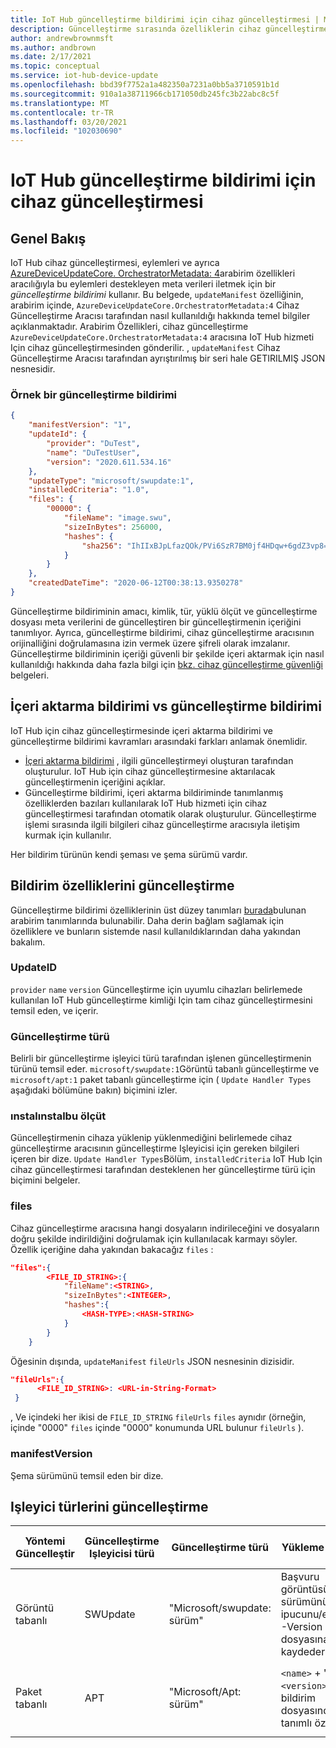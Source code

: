 ```yaml
---
title: IoT Hub güncelleştirme bildirimi için cihaz güncelleştirmesi | Microsoft Docs
description: Güncelleştirme sırasında özelliklerin cihaz güncelleştirme hizmetinden cihaza nasıl gönderileceğini öğrenin
author: andrewbrownmsft
ms.author: andbrown
ms.date: 2/17/2021
ms.topic: conceptual
ms.service: iot-hub-device-update
ms.openlocfilehash: bbd39f7752a1a482350a7231a0bb5a3710591b1d
ms.sourcegitcommit: 910a1a38711966cb171050db245fc3b22abc8c5f
ms.translationtype: MT
ms.contentlocale: tr-TR
ms.lasthandoff: 03/20/2021
ms.locfileid: "102030690"
---
```

# <a name="device-update-for-iot-hub-update-manifest"></a>IoT Hub güncelleştirme bildirimi için cihaz güncelleştirmesi

## <a name="overview"></a>Genel Bakış

IoT Hub cihaz güncelleştirmesi, eylemleri ve ayrıca [AzureDeviceUpdateCore. OrchestratorMetadata: 4](./device-update-plug-and-play.md)arabirim özellikleri aracılığıyla bu eylemleri destekleyen meta verileri iletmek için bir _güncelleştirme bildirimi_ kullanır.
Bu belgede, `updateManifest` özelliğinin, arabirim içinde, `AzureDeviceUpdateCore.OrchestratorMetadata:4` Cihaz Güncelleştirme Aracısı tarafından nasıl kullanıldığı hakkında temel bilgiler açıklanmaktadır. Arabirim Özellikleri, cihaz güncelleştirme `AzureDeviceUpdateCore.OrchestratorMetadata:4` aracısına IoT Hub hizmeti Için cihaz güncelleştirmesinden gönderilir. , `updateManifest` Cihaz Güncelleştirme Aracısı tarafından ayrıştırılmış bir seri hale GETIRILMIŞ JSON nesnesidir.

### <a name="an-example-update-manifest"></a>Örnek bir güncelleştirme bildirimi

```JSON
{
    "manifestVersion": "1",
    "updateId": {
        "provider": "DuTest",
        "name": "DuTestUser",
        "version": "2020.611.534.16"
    },
    "updateType": "microsoft/swupdate:1",
    "installedCriteria": "1.0",
    "files": {
        "00000": {
            "fileName": "image.swu",
            "sizeInBytes": 256000,
            "hashes": {
                "sha256": "IhIIxBJpLfazQOk/PVi6SzR7BM0jf4HDqw+6gdZ3vp8="
            }
        }
    },
    "createdDateTime": "2020-06-12T00:38:13.9350278"
}
```

Güncelleştirme bildiriminin amacı, kimlik, tür, yüklü ölçüt ve güncelleştirme dosyası meta verilerini de güncelleştiren bir güncelleştirmenin içeriğini tanımlıyor. Ayrıca, güncelleştirme bildirimi, cihaz güncelleştirme aracısının orijinalliğini doğrulamasına izin vermek üzere şifreli olarak imzalanır. Güncelleştirme bildiriminin içeriği güvenli bir şekilde içeri aktarmak için nasıl kullanıldığı hakkında daha fazla bilgi için [bkz. cihaz güncelleştirme güvenliği](./device-update-security.md) belgeleri.

## <a name="import-manifest-vs-update-manifest"></a>İçeri aktarma bildirimi vs güncelleştirme bildirimi

IoT Hub için cihaz güncelleştirmesinde içeri aktarma bildirimi ve güncelleştirme bildirimi kavramları arasındaki farkları anlamak önemlidir. 
* [İçeri aktarma bildirimi](./import-concepts.md) , ilgili güncelleştirmeyi oluşturan tarafından oluşturulur. IoT Hub için cihaz güncelleştirmesine aktarılacak güncelleştirmenin içeriğini açıklar. 
* Güncelleştirme bildirimi, içeri aktarma bildiriminde tanımlanmış özelliklerden bazıları kullanılarak IoT Hub hizmeti için cihaz güncelleştirmesi tarafından otomatik olarak oluşturulur. Güncelleştirme işlemi sırasında ilgili bilgileri cihaz güncelleştirme aracısıyla iletişim kurmak için kullanılır. 

Her bildirim türünün kendi şeması ve şema sürümü vardır.

## <a name="update-manifest-properties"></a>Bildirim özelliklerini güncelleştirme

Güncelleştirme bildirimi özelliklerinin üst düzey tanımları [burada](./device-update-plug-and-play.md)bulunan arabirim tanımlarında bulunabilir. Daha derin bağlam sağlamak için özelliklere ve bunların sistemde nasıl kullanıldıklarından daha yakından bakalım.

### <a name="updateid"></a>UpdateID

`provider` `name` `version` Güncelleştirme için uyumlu cihazları belirlemede kullanılan IoT Hub güncelleştirme kimliği Için tam cihaz güncelleştirmesini temsil eden, ve içerir.

### <a name="updatetype"></a>Güncelleştirme türü

Belirli bir güncelleştirme işleyici türü tarafından işlenen güncelleştirmenin türünü temsil eder. `microsoft/swupdate:1`Görüntü tabanlı güncelleştirme ve `microsoft/apt:1` paket tabanlı güncelleştirme için ( `Update Handler Types` aşağıdaki bölümüne bakın) biçimini izler.

### <a name="installedcriteria"></a>ınstalınstalbu ölçüt

Güncelleştirmenin cihaza yüklenip yüklenmediğini belirlemede cihaz güncelleştirme aracısının güncelleştirme Işleyicisi için gereken bilgileri içeren bir dize. `Update Handler Types`Bölüm, `installedCriteria` IoT Hub Için cihaz güncelleştirmesi tarafından desteklenen her güncelleştirme türü için biçimini belgeler.

### <a name="files"></a>files

Cihaz güncelleştirme aracısına hangi dosyaların indirileceğini ve dosyaların doğru şekilde indirildiğini doğrulamak için kullanılacak karmayı söyler.
Özellik içeriğine daha yakından bakacağız `files` :

```json
"files":{
        <FILE_ID_STRING>:{
            "fileName":<STRING>,
            "sizeInBytes":<INTEGER>,
            "hashes":{
                <HASH-TYPE>:<HASH-STRING>
            }
        }
    }
```

Öğesinin dışında, `updateManifest` `fileUrls` JSON nesnesinin dizisidir.

```json
"fileUrls":{
      <FILE_ID_STRING>: <URL-in-String-Format>
 }
```

, Ve içindeki her ikisi de `FILE_ID_STRING` `fileUrls` `files` aynıdır (örneğin, içinde "0000" `files` içinde "0000" konumunda URL bulunur `fileUrls` ).

### <a name="manifestversion"></a>manifestVersion

Şema sürümünü temsil eden bir dize.

## <a name="update-handler-types"></a>Işleyici türlerini güncelleştirme

|Yöntemi Güncelleştir|Güncelleştirme Işleyicisi türü|Güncelleştirme türü|Yükleme ölçütleri|Yayımlama için beklenen dosyalar|
|-------------|-------------------|----------|-----------------|--------------|
|Görüntü tabanlı|SWUpdate|"Microsoft/swupdate: sürüm"|Başvuru görüntüsü, onun sürümünün ipucunu/etc/ADU-Version dosyasına kaydeder.  |SWUpdate resmi içeren. SWU dosyası|
|Paket tabanlı|APT|"Microsoft/Apt: sürüm"|`<name>` + "-" + `<version>` (APT bildirim dosyasında tanımlı özellikler|`<APT Update Manifest>`APT yapılandırmasını ve paket listesini içeren. JSON|

